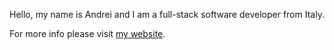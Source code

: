 
Hello, my name is Andrei and I am a full-stack software developer from Italy. 

For more info please visit [my website](https://andre-i.eu).
 <!-- <details>
    <summary>My stats</summary>
   <img src="https://github-readme-stats.vercel.app/api?username=goto-eof&show_icons=true&hide=[%22issues%22]&theme=dark" alt="goto-eof" /> 
  </details>
-->
<!--![green](green.jpg)-->

<!--
<p align="center"> 
  <img src="https://profile-counter.glitch.me/goto-eof/count.svg" />
</p>
-->

<!--
![Top Langs](https://github-readme-stats.vercel.app/api/top-langs/?username=goto-eof&hide_progress=false)
-->
